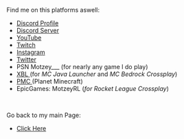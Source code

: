 Find me on this platforms aswell:

- <a href="https://discord.com/users/278240341784788993"> Discord Profile </a>
- <a href="https://discord.gg/QYZk6cz"> Discord Server </a>
- <a href="https://youtube.com/motzey__"> YouTube </a>
- <a href="https://twitch.tv/motzey___"> Twitch </a>
- <a href="https://instagram.com/motzey___"> Instagram </a>
- <a href="https://twitter.com/motzey___"> Twitter </a>
- PSN Motzey___ </a> (for nearly any game I do play)
- <a href="https://account.xbox.com/en-us/profile?gamertag=MotzeyMC"> XBL </a> (for <i> MC Java Launcher </i> and <i> MC Bedrock Crossplay</i>)
- <a href="https://www.planetminecraft.com/member/motzey/"> PMC </a> (Planet Minecraft) 
- EpicGames: MotzeyRL (<i>for Rocket League Crossplay</i>)
<br>

Go back to my main Page:
- <a href="https://github.com/Motzey187"> Click Here </a>

